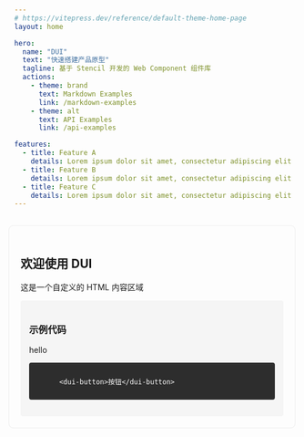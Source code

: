 ```yaml
---
# https://vitepress.dev/reference/default-theme-home-page
layout: home

hero:
  name: "DUI"
  text: "快速搭建产品原型"
  tagline: 基于 Stencil 开发的 Web Component 组件库
  actions:
    - theme: brand
      text: Markdown Examples
      link: /markdown-examples
    - theme: alt
      text: API Examples
      link: /api-examples

features:
  - title: Feature A
    details: Lorem ipsum dolor sit amet, consectetur adipiscing elit
  - title: Feature B
    details: Lorem ipsum dolor sit amet, consectetur adipiscing elit
  - title: Feature C
    details: Lorem ipsum dolor sit amet, consectetur adipiscing elit
---
```


<div class="custom-container">
  <h2>欢迎使用 DUI</h2>
  <p>这是一个自定义的 HTML 内容区域</p>
  
  <div class="demo-box">
    <h3>示例代码</h3>
    <d-button>hello</d-button>
    <pre><code>
      &lt;dui-button&gt;按钮&lt;/dui-button&gt;
    </code></pre>
  </div>
</div>

<style>
.custom-container {
  padding: 20px;
  margin: 20px 0;
  border: 1px solid #eee;
  border-radius: 8px;
}

.demo-box {
  background: #f5f5f5;
  padding: 15px;
  border-radius: 4px;
}

pre {
  background: #2d2d2d;
  color: #fff;
  padding: 10px;
  border-radius: 4px;
}
</style>
